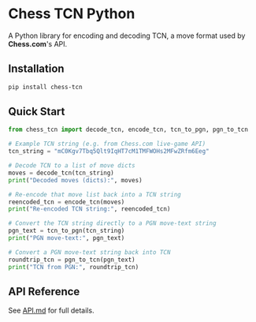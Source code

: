 # Chess TCN Python

A Python library for encoding and decoding TCN, a move format used by **Chess.com**'s API.

## Installation

```bash
pip install chess-tcn
```

## Quick Start

```python
from chess_tcn import decode_tcn, encode_tcn, tcn_to_pgn, pgn_to_tcn

# Example TCN string (e.g. from Chess.com live‐game API)
tcn_string = "mC0Kgv7Tbq5Qlt9IqHT7cM1TMFWOHs2MFwZRfm6Eeg"

# Decode TCN to a list of move dicts
moves = decode_tcn(tcn_string)
print("Decoded moves (dicts):", moves)

# Re-encode that move list back into a TCN string
reencoded_tcn = encode_tcn(moves)
print("Re-encoded TCN string:", reencoded_tcn)

# Convert the TCN string directly to a PGN move-text string
pgn_text = tcn_to_pgn(tcn_string)
print("PGN move-text:", pgn_text)

# Convert a PGN move-text string back into TCN
roundtrip_tcn = pgn_to_tcn(pgn_text)
print("TCN from PGN:", roundtrip_tcn)
```

## API Reference

See [API.md](https://chess-tcn.github.io/docs/#/python/API) for full details.

